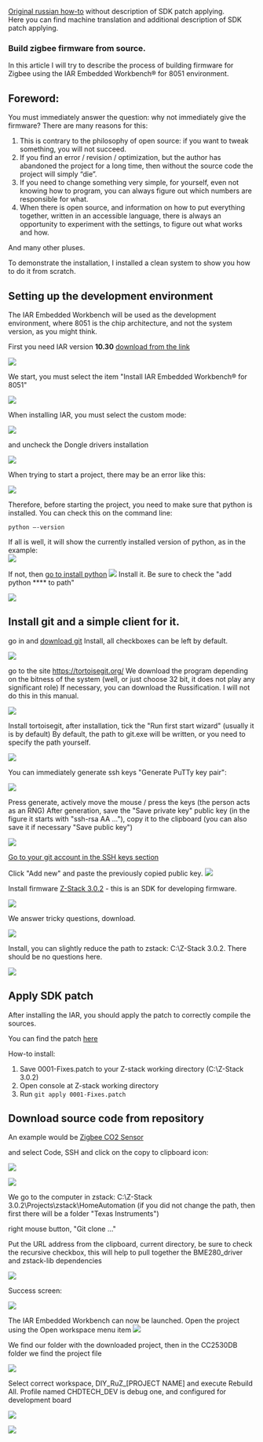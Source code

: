 [Original russian how-to](https://github.com/sigma7i/zigbee-wiki/wiki/zigbee-firmware-install)
without description of SDK patch applying.  
Here you can find machine translation and additional description of SDK patch applying.  

### Build zigbee firmware from source.
In this article I will try to describe the process of building firmware for Zigbee using the IAR Embedded Workbench® for 8051 environment.  

## Foreword:
You must immediately answer the question: why not immediately give the firmware? There are many reasons for this:

1. This is contrary to the philosophy of open source: if you want to tweak something, you will not succeed.  
1. If you find an error / revision / optimization, but the author has abandoned the project for a long time, then without the source code the project will simply “die”.  
1. If you need to change something very simple, for yourself, even not knowing how to program, you can always figure out which numbers are responsible for what.  
1. When there is open source, and information on how to put everything together, written in an accessible language, there is always an opportunity to experiment with the settings, to figure out what works and how.  

And many other pluses.

To demonstrate the installation, I installed a clean system to show you how to do it from scratch.

## Setting up the development environment
The IAR Embedded Workbench will be used as the development environment, where 8051 is the chip architecture, and not the system version, as you might think.  

First you need IAR version **10.30** [download from the link](http://netstorage.iar.com/SuppDB/Protected/PRODUPD/013455/EW8051-10301-Autorun.exe)

![](https://github.com/sigma7i/zigbee-wiki/blob/master/images/1.png?raw=true)

We start, you must select the item "Install IAR Embedded Workbench® for 8051"

![](https://github.com/sigma7i/zigbee-wiki/blob/master/images/2.png?raw=true)

When installing IAR, you must select the custom mode:

![](https://github.com/sigma7i/zigbee-wiki/blob/master/images/custom.png?raw=true)

and uncheck the Dongle drivers installation

![](https://github.com/sigma7i/zigbee-wiki/blob/master/images/dongle%20drivers.png?raw=true)

When trying to start a project, there may be an error like this:

![](https://github.com/sigma7i/zigbee-wiki/blob/master/images/7python.png?raw=true)

Therefore, before starting the project, you need to make sure that python is installed.
You can check this on the command line:

`python –-version`  

If all is well, it will show the currently installed version of python, as in the example:  
![](https://github.com/sigma7i/zigbee-wiki/blob/master/images/10python.png?raw=true)

If not, then [go to install python](https://www.python.org/)
![](https://github.com/sigma7i/zigbee-wiki/blob/master/images/8python%20install.png)
Install it. Be sure to check the "add python **** to path"

![](https://github.com/sigma7i/zigbee-wiki/blob/master/images/9install.png?raw=true)

## Install git and a simple client for it.

go in and [download git](https://git-scm.com/)
Install, all checkboxes can be left by default.

![](https://github.com/sigma7i/zigbee-wiki/blob/master/images/downloadGit.png?raw=true)

go to the site https://tortoisegit.org/
We download the program depending on the bitness of the system (well, or just choose 32 bit, it does not play any significant role)
If necessary, you can download the Russification. I will not do this in this manual.

![](https://github.com/sigma7i/zigbee-wiki/blob/master/images/getTortoise.png?raw=true)

Install tortoisegit, after installation, tick the "Run first start wizard" (usually it is by default)
By default, the path to git.exe will be written, or you need to specify the path yourself.

![](https://github.com/sigma7i/zigbee-wiki/blob/master/images/TortoiseSetup.png?raw=true)

You can immediately generate ssh keys "Generate PuTTy key pair":

![](https://github.com/sigma7i/zigbee-wiki/blob/master/images/generate.png?raw=true)

Press generate, actively move the mouse / press the keys (the person acts as an RNG)
After generation, save the "Save private key"
public key (in the figure it starts with "ssh-rsa AA ..."), copy it to the clipboard (you can also save it if necessary "Save public key")

![](https://github.com/sigma7i/zigbee-wiki/blob/master/images/putty.png?raw=true)

[Go to your git account in the SSH keys section](https://github.com/settings/keys)

Click "Add new" and paste the previously copied public key.
![](https://github.com/sigma7i/zigbee-wiki/blob/master/images/gitPuttyKey.png?raw=true)

Install firmware [Z-Stack 3.0.2](https://www.ti.com/tool/Z-STACK) - this is an SDK for developing firmware.

![](https://github.com/sigma7i/zigbee-wiki/blob/master/images/zstack.png?raw=true)

We answer tricky questions, download.

![](https://github.com/sigma7i/zigbee-wiki/blob/master/images/zstack2.png?raw=true)

Install, you can slightly reduce the path to zstack: C:\Z-Stack 3.0.2\. There should be no questions here.

![](https://github.com/sigma7i/zigbee-wiki/blob/master/images/zstackPath.png?raw=true)

## Apply SDK patch

After installing the IAR, you should apply the patch to correctly compile the sources.  

You can find the patch [here](https://github.com/diyruz/AirSense/blob/master/0001-Fixes.patch)  


How-to install:  

1. Save 0001-Fixes.patch to your Z-stack working directory (C:\Z-Stack 3.0.2)  
1. Open console at Z-stack working directory  
1. Run `git apply 0001-Fixes.patch`

## Download source code from repository
An example would be [Zigbee CO2 Sensor](https://github.com/diyruz/AirSense)

and select Code, SSH and click on the copy to clipboard icon:

![](https://github.com/sigma7i/zigbee-wiki/blob/master/images/5.png)

![](https://github.com/sigma7i/zigbee-wiki/blob/master/images/gitHubCopy.png?raw=true)

We go to the computer in zstack: C:\Z-Stack 3.0.2\Projects\zstack\HomeAutomation (if you did not change the path, then first there will be a folder "Texas Instruments")

right mouse button, "Git clone ..."

Put the URL address from the clipboard, current directory,
be sure to check the recursive checkbox, this will help to pull together the BME280_driver and zstack-lib dependencies

![](https://github.com/sigma7i/zigbee-wiki/blob/master/images/gitClone.png?raw=true)

Success screen:

![](https://github.com/sigma7i/zigbee-wiki/blob/master/images/susesfuly.png?raw=true)

The IAR Embedded Workbench can now be launched.
Open the project using the Open workspace menu item
![](https://github.com/sigma7i/zigbee-wiki/blob/master/images/openWorkspace.png?raw=true)

We find our folder with the downloaded project, then in the CC2530DB folder we find the project file

![](https://github.com/sigma7i/zigbee-wiki/blob/master/images/projectFile.png?raw=true)

Select correct workspace, DIY_RuZ_[PROJECT NAME] and execute Rebuild All. Profile named CHDTECH_DEV is debug one, and configured for development board

![](./workspace.png)

![](./rebuild_all.png)

